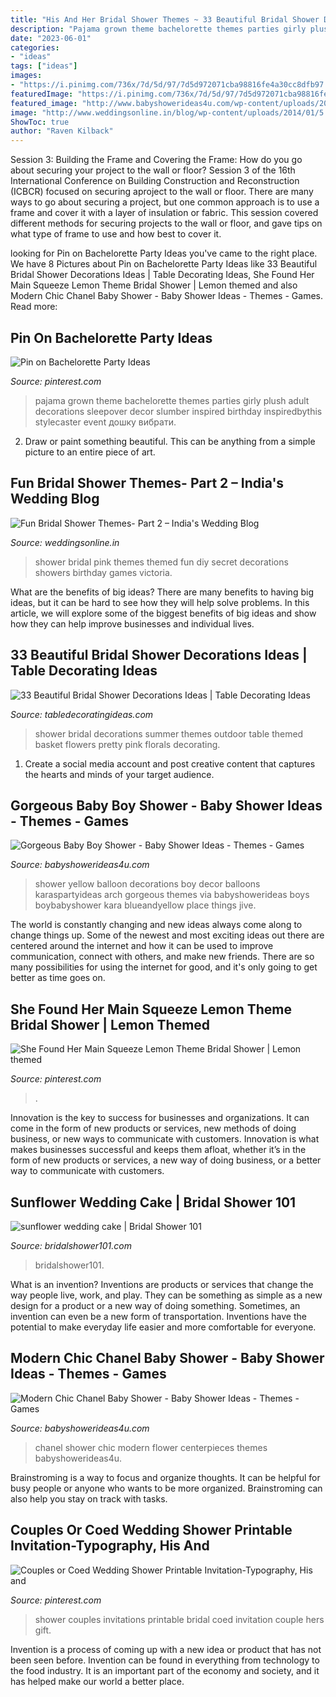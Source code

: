 ```yaml
---
title: "His And Her Bridal Shower Themes ~ 33 Beautiful Bridal Shower Decorations Ideas"
description: "Pajama grown theme bachelorette themes parties girly plush adult decorations sleepover decor slumber inspired birthday inspiredbythis stylecaster event дошку вибрати"
date: "2023-06-01"
categories:
- "ideas"
tags: ["ideas"]
images:
- "https://i.pinimg.com/736x/7d/5d/97/7d5d972071cba98816fe4a30cc8dfb97.jpg"
featuredImage: "https://i.pinimg.com/736x/7d/5d/97/7d5d972071cba98816fe4a30cc8dfb97.jpg"
featured_image: "http://www.babyshowerideas4u.com/wp-content/uploads/2016/04/Modern-Chic-Chanel-Baby-Shower-Flower-Centerpieces.jpg"
image: "http://www.weddingsonline.in/blog/wp-content/uploads/2014/01/5.jpg"
ShowToc: true
author: "Raven Kilback"
---
```



Session 3: Building the Frame and Covering the Frame: How do you go about securing your project to the wall or floor?
Session 3 of the 16th International Conference on Building Construction and Reconstruction (ICBCR) focused on securing aproject to the wall or floor. There are many ways to go about securing a project, but one common approach is to use a frame and cover it with a layer of insulation or fabric. This session covered different methods for securing projects to the wall or floor, and gave tips on what type of frame to use and how best to cover it.

	

		
looking for Pin on Bachelorette Party Ideas you've came to the right place. We have 8 Pictures about Pin on Bachelorette Party Ideas like 33 Beautiful Bridal Shower Decorations Ideas | Table Decorating Ideas, She Found Her Main Squeeze Lemon Theme Bridal Shower | Lemon themed and also Modern Chic Chanel Baby Shower - Baby Shower Ideas - Themes - Games. Read more:
		
    
## Pin On Bachelorette Party Ideas

<img loading=lazy src="https://i.pinimg.com/736x/81/98/62/8198626f7837e50c1a74ee217f2c8c3c.jpg" onerror="this.onerror=null;this.src='https://tse3.mm.bing.net/th?id=OIP.oFDoJEVzF25JOAlnZ0YttwHaKH&amp;pid=15.1';" alt="Pin on Bachelorette Party Ideas">

_Source: pinterest.com_

>pajama grown theme bachelorette themes parties girly plush adult decorations sleepover decor slumber inspired birthday inspiredbythis stylecaster event дошку вибрати. 

	

2. Draw or paint something beautiful. This can be anything from a simple picture to an entire piece of art.

    
## Fun Bridal Shower Themes- Part 2 – India&#039;s Wedding Blog

<img loading=lazy src="http://www.weddingsonline.in/blog/wp-content/uploads/2014/01/5.jpg" onerror="this.onerror=null;this.src='https://tse2.mm.bing.net/th?id=OIP.OYJRCUGJJUQ6td-bwiaaSAHaJ3&amp;pid=15.1';" alt="Fun Bridal Shower Themes- Part 2 – India&#039;s Wedding Blog">

_Source: weddingsonline.in_

>shower bridal pink themes themed fun diy secret decorations showers birthday games victoria. 

	

What are the benefits of big ideas?
There are many benefits to having big ideas, but it can be hard to see how they will help solve problems. In this article, we will explore some of the biggest benefits of big ideas and show how they can help improve businesses and individual lives.

    
## 33 Beautiful Bridal Shower Decorations Ideas | Table Decorating Ideas

<img loading=lazy src="https://www.tabledecoratingideas.com/static/img/summer-themed-bridal-shower-party-ideas-730.jpg" onerror="this.onerror=null;this.src='https://tse2.mm.bing.net/th?id=OIP.O7d5Hl6VDYPiHkDviOcViwHaF7&amp;pid=15.1';" alt="33 Beautiful Bridal Shower Decorations Ideas | Table Decorating Ideas">

_Source: tabledecoratingideas.com_

>shower bridal decorations summer themes outdoor table themed basket flowers pretty pink florals decorating. 

	

1. Create a social media account and post creative content that captures the hearts and minds of your target audience.

    
## Gorgeous Baby Boy Shower - Baby Shower Ideas - Themes - Games

<img loading=lazy src="http://www.babyshowerideas4u.com/wp-content/uploads/2015/02/gorgeous-baby-boy-shower-balloon-decorations-yellow-blue-decor-380x570.jpg" onerror="this.onerror=null;this.src='https://tse4.mm.bing.net/th?id=OIP.WUgtm1aXoAFGOd1hYtURUwAAAA&amp;pid=15.1';" alt="Gorgeous Baby Boy Shower - Baby Shower Ideas - Themes - Games">

_Source: babyshowerideas4u.com_

>shower yellow balloon decorations boy decor balloons karaspartyideas arch gorgeous themes via babyshowerideas boys boybabyshower kara blueandyellow place things jive. 

	

The world is constantly changing and new ideas always come along to change things up. Some of the newest and most exciting ideas out there are centered around the internet and how it can be used to improve communication, connect with others, and make new friends. There are so many possibilities for using the internet for good, and it's only going to get better as time goes on.

    
## She Found Her Main Squeeze Lemon Theme Bridal Shower | Lemon Themed

<img loading=lazy src="https://i.pinimg.com/736x/7d/5d/97/7d5d972071cba98816fe4a30cc8dfb97.jpg" onerror="this.onerror=null;this.src='https://tse2.mm.bing.net/th?id=OIP.oVUIQFRRJSuxrUOSJ8qvMQHaE8&amp;pid=15.1';" alt="She Found Her Main Squeeze Lemon Theme Bridal Shower | Lemon themed">

_Source: pinterest.com_

>. 

	

Innovation is the key to success for businesses and organizations. It can come in the form of new products or services, new methods of doing business, or new ways to communicate with customers. Innovation is what makes businesses successful and keeps them afloat, whether it’s in the form of new products or services, a new way of doing business, or a better way to communicate with customers.

    
## Sunflower Wedding Cake | Bridal Shower 101

<img loading=lazy src="https://bridalshower101.com/wp-content/uploads/2021/03/121254440_185190069725853_6086424516867869047_n.jpg" onerror="this.onerror=null;this.src='https://tse1.mm.bing.net/th?id=OIP.p1H7_pBk4oOdtCb2kQJ8XQHaJQ&amp;pid=15.1';" alt="sunflower wedding cake | Bridal Shower 101">

_Source: bridalshower101.com_

>bridalshower101. 

	

What is an invention?
Inventions are products or services that change the way people live, work, and play. They can be something as simple as a new design for a product or a new way of doing something. Sometimes, an invention can even be a new form of transportation. Inventions have the potential to make everyday life easier and more comfortable for everyone.

    
## Modern Chic Chanel Baby Shower - Baby Shower Ideas - Themes - Games

<img loading=lazy src="http://www.babyshowerideas4u.com/wp-content/uploads/2016/04/Modern-Chic-Chanel-Baby-Shower-Flower-Centerpieces.jpg" onerror="this.onerror=null;this.src='https://tse3.mm.bing.net/th?id=OIP.aglxZoZkUpYILK-1rZrpHwHaJ4&amp;pid=15.1';" alt="Modern Chic Chanel Baby Shower - Baby Shower Ideas - Themes - Games">

_Source: babyshowerideas4u.com_

>chanel shower chic modern flower centerpieces themes babyshowerideas4u. 

	

Brainstroming is a way to focus and organize thoughts. It can be helpful for busy people or anyone who wants to be more organized. Brainstroming can also help you stay on track with tasks.

    
## Couples Or Coed Wedding Shower Printable Invitation-Typography, His And

<img loading=lazy src="https://i.pinimg.com/originals/fa/7f/69/fa7f69533a1b139fc9ac5367d5eb80e9.jpg" onerror="this.onerror=null;this.src='https://tse2.mm.bing.net/th?id=OIP.s4REFgLWI3Lg99j4lbG2tgHaKX&amp;pid=15.1';" alt="Couples or Coed Wedding Shower Printable Invitation-Typography, His and">

_Source: pinterest.com_

>shower couples invitations printable bridal coed invitation couple hers gift. 

	

Invention is a process of coming up with a new idea or product that has not been seen before. Invention can be found in everything from technology to the food industry. It is an important part of the economy and society, and it has helped make our world a better place.

